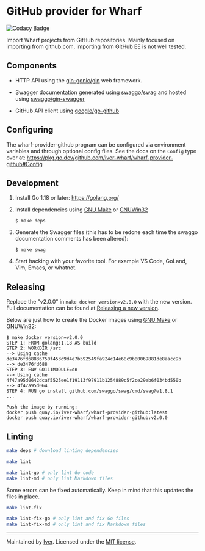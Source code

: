 # GitHub provider for Wharf

[![Codacy Badge](https://app.codacy.com/project/badge/Grade/d2d48df2187247048cdf992e9a5f576d)](https://www.codacy.com/gh/iver-wharf/wharf-provider-github/dashboard?utm_source=github.com\&utm_medium=referral\&utm_content=iver-wharf/wharf-provider-github\&utm_campaign=Badge_Grade)

Import Wharf projects from GitHub repositories. Mainly focused on importing
from github.com, importing from GitHub EE is not well tested.

## Components

- HTTP API using the [gin-gonic/gin](https://github.com/gin-gonic/gin)
  web framework.

- Swagger documentation generated using
  [swaggo/swag](https://github.com/swaggo/swag) and hosted using
  [swaggo/gin-swagger](https://github.com/swaggo/gin-swagger)

- GitHub API client using
  [google/go-github](https://github.com/google/go-github)

## Configuring

The wharf-provider-github program can be configured via environment variables
and through optional config files. See the docs on the `Config` type over at:
<https://pkg.go.dev/github.com/iver-wharf/wharf-provider-github#Config>

## Development

1. Install Go 1.18 or later: <https://golang.org/>

2. Install dependencies using [GNU Make](https://www.gnu.org/software/make/) or 
   [GNUWin32](http://gnuwin32.sourceforge.net/install.html)

   ```console
   $ make deps
   ```

3. Generate the Swagger files (this has to be redone each time the swaggo
   documentation comments has been altered):

   ```console
   $ make swag
   ```

4. Start hacking with your favorite tool. For example VS Code, GoLand,
   Vim, Emacs, or whatnot.

## Releasing

Replace the "v2.0.0" in `make docker version=v2.0.0` with the new version. Full
documentation can be found at [Releasing a new version](https://iver-wharf.github.io/#/development/releasing-a-new-version).

Below are just how to create the Docker images using [GNU Make](https://www.gnu.org/software/make/)
or [GNUWin32](http://gnuwin32.sourceforge.net/install.html):

```console
$ make docker version=v2.0.0
STEP 1: FROM golang:1.18 AS build
STEP 2: WORKDIR /src
--> Using cache de3476fd68836750f453d9d4e7b592549fa924c14e68c9b80069881de8aacc9b
--> de3476fd688
STEP 3: ENV GO111MODULE=on
--> Using cache 4f47a95d0642dcaf5525ee1f19113f97911b1254889c5f2ce29eb6f034bd550b
--> 4f47a95d064
STEP 4: RUN go install github.com/swaggo/swag/cmd/swag@v1.8.1
...

Push the image by running:
docker push quay.io/iver-wharf/wharf-provider-github:latest
docker push quay.io/iver-wharf/wharf-provider-github:v2.0.0
```

## Linting

```sh
make deps # download linting dependencies

make lint

make lint-go # only lint Go code
make lint-md # only lint Markdown files
```

Some errors can be fixed automatically. Keep in mind that this updates the
files in place.

```sh
make lint-fix

make lint-fix-go # only lint and fix Go files
make lint-fix-md # only lint and fix Markdown files
```

---

Maintained by [Iver](https://www.iver.com/en).
Licensed under the [MIT license](./LICENSE).
